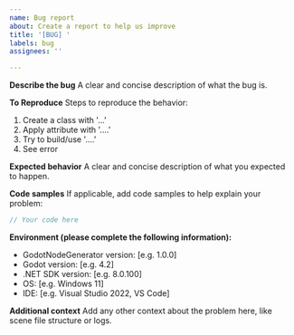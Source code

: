 ```yaml
---
name: Bug report
about: Create a report to help us improve
title: '[BUG] '
labels: bug
assignees: ''

---
```


**Describe the bug**
A clear and concise description of what the bug is.

**To Reproduce**
Steps to reproduce the behavior:
1. Create a class with '...'
2. Apply attribute with '....'
3. Try to build/use '....'
4. See error

**Expected behavior**
A clear and concise description of what you expected to happen.

**Code samples**
If applicable, add code samples to help explain your problem:
```csharp
// Your code here
```

**Environment (please complete the following information):**
- GodotNodeGenerator version: [e.g. 1.0.0]
- Godot version: [e.g. 4.2]
- .NET SDK version: [e.g. 8.0.100]
- OS: [e.g. Windows 11]
- IDE: [e.g. Visual Studio 2022, VS Code]

**Additional context**
Add any other context about the problem here, like scene file structure or logs.

